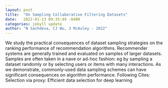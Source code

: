 ```yaml
---
layout: post
title:  "On Sampling Collaborative Filtering Datasets"
date:   2022-01-13 09:35:49 -0400
categories: jekyll update
author: "N Sachdeva, CJ Wu, J McAuley - 2022"
---
```

We study the practical consequences of dataset sampling strategies on the ranking performance of recommendation algorithms. Recommender systems are generally trained and evaluated on samples of larger datasets. Samples are often taken in a nave or ad-hoc fashion: eg by sampling a dataset randomly or by selecting users or items with many interactions. As we demonstrate, commonly-used data sampling schemes can have significant consequences on algorithm performance. Following Cites: Selection via proxy: Efficient data selection for deep learning